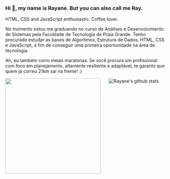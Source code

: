 ### Hi 👋, my name is Rayane. But you can also call me Ray.

  HTML, CSS and JavaScript enthusiastic. Coffee lover. 
  
  No momento estou me graduando no curso de Análises e Desenvolvimento de Sistemas pela Faculdade de Tecnologia de Praia Grande. Tenho procurado estudar as bases de Algoritmos, Estrutura de Dados, HTML, CSS e JavaScript, a fim de conseguir uma primeira oportunidade na área de tecnologia.

Ah, eu também corro meias maratonas. Se você procura um profissional com foco em planejamento, altamente resiliente e adaptável, te garanto que quem já correu 21km sai na frente! :)





<center><img width="300px" align="left" src="https://github-readme-stats.vercel.app/api/top-langs/?username=rayanerocha07&hide=html&layout=compact&theme=onedark" />  
  

![Rayane's github stats](https://github-readme-stats.vercel.app/api?username=rayanerocha07&show_icons=true&theme=onedark)

